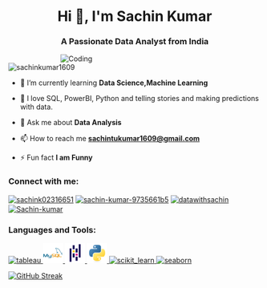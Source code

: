 <h1 align="center">Hi 👋, I'm Sachin Kumar</h1>
<h3 align="center">A Passionate Data Analyst from India</h3>
<img align="right" alt="Coding" width="400" src="https://cdn.dribbble.com/users/1162077/screenshots/3848914/programmer.gif">

<p align="left"> <img src="https://komarev.com/ghpvc/?username=sachinkumar1609&label=Profile%20views&color=0e75b6&style=flat" alt="sachinkumar1609" /> </p>

- 🌱 I’m currently learning **Data Science,Machine Learning**
- 👀 I love SQL, PowerBI, Python and telling stories and making predictions with data.
- 💬 Ask me about **Data Analysis**

- 📫 How to reach me **sachintukumar1609@gmail.com**

- ⚡ Fun fact **I am Funny**

<h3 align="left">Connect with me:</h3>
<p align="left">
<a href="https://twitter.com/Sachintukumar" target="blank"><img align="center" src="https://raw.githubusercontent.com/rahuldkjain/github-profile-readme-generator/master/src/images/icons/Social/twitter.svg" alt="sachink02316651" height="30" width="40" /></a>
<a href="https://linkedin.com/in/sachin-kumar-9735661b5" target="blank"><img align="center" src="https://raw.githubusercontent.com/rahuldkjain/github-profile-readme-generator/master/src/images/icons/Social/linked-in-alt.svg" alt="sachin-kumar-9735661b5" height="30" width="40" /></a>
 <a href="https://www.instagram.com/datawithsachin/" target="blank"><img align="center" src="https://raw.githubusercontent.com/rahuldkjain/github-profile-readme-generator/master/src/images/icons/Social/instagram.svg" alt="datawithsachin" height="30" width="40" /></a>
<a href="https://medium.com/@sachintukumar1609" target="blank"><img align="center" src="https://github.com/gauravghongde/social-icons/blob/master/SVG/Color/Medium.svg" alt="Sachin-kumar" height="30" width="40" /></a>
</p>

<h3 align="left">Languages and Tools:</h3>
<p align="left"> <a href="https://www.tableau.com/"db/" target="_blank" rel="noreferrer"> <img src="https://camo.githubusercontent.com/ca068225c88633e9391b8bfc7a1dabeea5060afce88f6a126fb89c1ab18666d9/68747470733a2f2f70726f66696c696e61746f722e7269736861762e6465762f736b696c6c732d6173736574732f7461626c6561752e737667" alt="tableau" width="40" height="40"/> </a> <a href="https://www.mysql.com/" target="_blank" rel="noreferrer"> <img src="https://raw.githubusercontent.com/devicons/devicon/master/icons/mysql/mysql-original-wordmark.svg" alt="mysql" width="40" height="40"/> </a> <a href="https://pandas.pydata.org/" target="_blank" rel="noreferrer"> <img src="https://raw.githubusercontent.com/devicons/devicon/2ae2a900d2f041da66e950e4d48052658d850630/icons/pandas/pandas-original.svg" alt="pandas" width="40" height="40"/> </a> <a href="https://www.python.org" target="_blank" rel="noreferrer"> <img src="https://raw.githubusercontent.com/devicons/devicon/master/icons/python/python-original.svg" alt="python" width="40" height="40"/> </a> <a href="https://scikit-learn.org/" target="_blank" rel="noreferrer"> <img src="https://upload.wikimedia.org/wikipedia/commons/0/05/Scikit_learn_logo_small.svg" alt="scikit_learn" width="40" height="40"/> </a> <a href="https://seaborn.pydata.org/" target="_blank" rel="noreferrer"> <img src="https://seaborn.pydata.org/_images/logo-mark-lightbg.svg" alt="seaborn" width="40" height="40"/> </a> </p>
 




[![GitHub Streak](https://github-readme-streak-stats.herokuapp.com?user=Sachinkumar1609&theme=ads-juicy-fresh&hide_border=true)](https://git.io/streak-stats)

    
